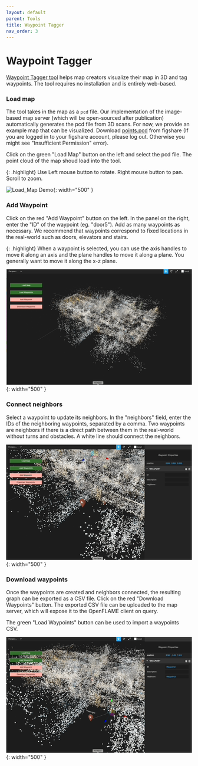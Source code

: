 ```yaml
---
layout: default
parent: Tools
title: Waypoint Tagger
nav_order: 3
---
```


# Waypoint Tagger

<a href="https://openflam.github.io/waypoint-tagger/" target="_blank">Waypoint Tagger tool</a> helps map creators visualize their map in 3D and tag waypoints. The tool requires no installation and is entirely web-based.

### Load map

The tool takes in the map as a `pcd` file. Our implementation of the image-based map server (which will be open-sourced after publication) automatically generates the pcd file from 3D scans. For now, we provide an example map that can be visualized. Download <a href="https://figshare.com/s/d8ac40e112587e2ea957" target="_blank">points.pcd</a> from figshare (If you are logged in to your figshare account, please log out. Otherwise you might see "Insufficient Permission" error). 

Click on the green "Load Map" button on the left and select the pcd file. The point cloud of the map shoud load into the tool.

{: .highlight}
Use Left mouse button to rotate. Right mouse button to pan. Scroll to zoom.

![Load_Map Demo](/assets/gifs/waypoint-tagger/load-map.gif){: width="500" }

### Add Waypoint

Click on the red "Add Waypoint" button on the left. In the panel on the right, enter the "ID" of the waypoint (eg. "door5"). Add as many waypoints as necessary. We recommend that waypoints correspond to fixed locations in the real-world such as doors, elevators and stairs.

{: .highlight}
When a waypoint is selected, you can use the axis handles to move it along an axis and the plane handles to move it along a plane. You generally want to move it along the x-z plane.

![Second Tool Configure Demo](/assets/gifs/waypoint-tagger/add-waypoint.gif){: width="500" }

### Connect neighbors

Select a waypoint to update its neighbors. In the "neighbors" field, enter the IDs of the neighboring waypoints, separated by a comma. Two waypoints are neighbors if there is a direct path between them in the real-world without turns and obstacles. A white line should connect the neighbors.

![Second Tool Configure Demo](/assets/gifs/waypoint-tagger/add-waypoint-neighbors.gif){: width="500" }

### Download waypoints

Once the waypoints are created and neighbors connected, the resulting graph can be exported as a CSV file. Click on the red "Download Waypoints" button. The exported CSV file can be uploaded to the map server, which will expose it to the OpenFLAME client on query.

The green "Load Waypoints" button can be used to import a waypoints CSV.

![Second Tool Configure Demo](/assets/gifs/waypoint-tagger/under-over.gif){: width="500" }
